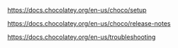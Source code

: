 
https://docs.chocolatey.org/en-us/choco/setup

https://docs.chocolatey.org/en-us/choco/release-notes

https://docs.chocolatey.org/en-us/troubleshooting
